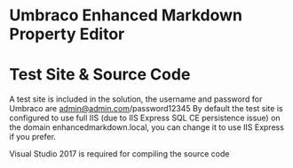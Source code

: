 Umbraco Enhanced Markdown Property Editor
============

# Test Site & Source Code

A test site is included in the solution, the username and password for Umbraco are admin@admin.com/password12345
By default the test site is configured to use full IIS (due to IIS Express SQL CE persistence issue) on the domain enhancedmarkdown.local, you can change it to use IIS Express if you prefer.

Visual Studio 2017 is required for compiling the source code